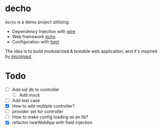 # decho

`decho` is a demo project utilizing:

* Dependency Injection with [wire](https://github.com/google/wire)
* Web framework [echo](https://echo.labstack.com).
* Configuration with [toml](https://github.com/BurntSushi/toml)

The idea is to build modularized & testable web applicaiton, and it's inspired by [micronaut](https://micronaut.io/).

# Todo

* [ ] Add sql db to controller
  * [ ] Add mock
* [ ] Add test case
* [X] How to add multiple controller?
* [ ] provider set for controller
* [ ] How to make config loading as an lib?
* [X] refactor newWebApp with field injection
